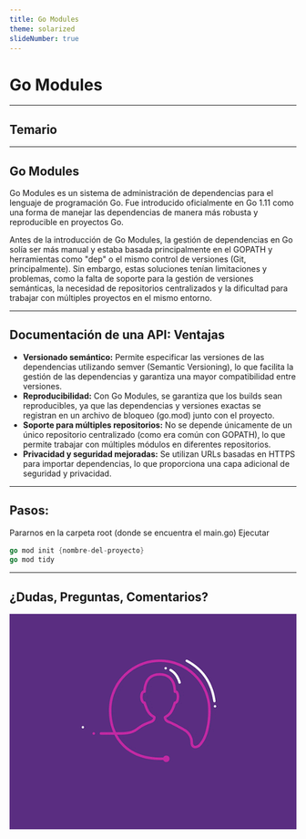 ```yaml
---
title: Go Modules
theme: solarized
slideNumber: true
---
```


# Go Modules

---

## Temario

---

## Go Modules

<!-- .slide: style="font-size: 0.80em" -->

Go Modules es un sistema de administración de dependencias para el lenguaje de programación Go. Fue introducido oficialmente en Go 1.11 como una forma de manejar las dependencias de manera más robusta y reproducible en proyectos Go.

Antes de la introducción de Go Modules, la gestión de dependencias en Go solía ser más manual y estaba basada principalmente en el GOPATH y herramientas como "dep" o el mismo control de versiones (Git, principalmente). Sin embargo, estas soluciones tenían limitaciones y problemas, como la falta de soporte para la gestión de versiones semánticas, la necesidad de repositorios centralizados y la dificultad para trabajar con múltiples proyectos en el mismo entorno.

---

## Documentación de una API: Ventajas

<!-- .slide: style="font-size: 0.80em" -->

- **Versionado semántico:** Permite especificar las versiones de las dependencias utilizando semver (Semantic Versioning), lo que facilita la gestión de las dependencias y garantiza una mayor compatibilidad entre versiones.
- **Reproducibilidad:** Con Go Modules, se garantiza que los builds sean reproducibles, ya que las dependencias y versiones exactas se registran en un archivo de bloqueo (go.mod) junto con el proyecto.
- **Soporte para múltiples repositorios:** No se depende únicamente de un único repositorio centralizado (como era común con GOPATH), lo que permite trabajar con múltiples módulos en diferentes repositorios.
- **Privacidad y seguridad mejoradas:** Se utilizan URLs basadas en HTTPS para importar dependencias, lo que proporciona una capa adicional de seguridad y privacidad.

---

## Pasos:

Pararnos en la carpeta root (donde se encuentra el main.go)
Ejecutar

```go
go mod init {nombre-del-proyecto}
go mod tidy
```

---

## ¿Dudas, Preguntas, Comentarios?

![Preguntas](images/pregunta.gif)
